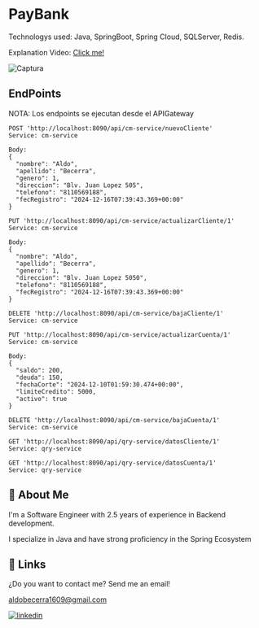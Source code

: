 
# PayBank

Technologys used: Java, SpringBoot, Spring Cloud, SQLServer, Redis.

Explanation Video: [Click me!](https://www.youtube.com/watch?v=o1Fd2FWumZo&list=PL-05q_VVK0ajxSZ66HZSd8Kvb5tYcD8My)

![Captura](https://github.com/user-attachments/assets/e54ea468-82b9-4cda-8d42-49531bba8492)

## EndPoints

NOTA: Los endpoints se ejecutan desde el APIGateway

```http
POST 'http://localhost:8090/api/cm-service/nuevoCliente'
Service: cm-service

Body:
{
  "nombre": "Aldo",
  "apellido": "Becerra",
  "genero": 1,
  "direccion": "Blv. Juan Lopez 505",
  "telefono": "8110569188",
  "fecRegistro": "2024-12-16T07:39:43.369+00:00"
}
```

```http
PUT 'http://localhost:8090/api/cm-service/actualizarCliente/1'
Service: cm-service

Body:
{
  "nombre": "Aldo",
  "apellido": "Becerra",
  "genero": 1,
  "direccion": "Blv. Juan Lopez 5050",
  "telefono": "8110569188",
  "fecRegistro": "2024-12-16T07:39:43.369+00:00"
}
```

```http
DELETE 'http://localhost:8090/api/cm-service/bajaCliente/1'
Service: cm-service
```

```http
PUT 'http://localhost:8090/api/cm-service/actualizarCuenta/1'
Service: cm-service

Body:
{
  "saldo": 200,
  "deuda": 150,
  "fechaCorte": "2024-12-10T01:59:30.474+00:00",
  "limiteCredito": 5000,
  "activo": true
}
```

```http
DELETE 'http://localhost:8090/api/cm-service/bajaCuenta/1'
Service: cm-service
```

```http
GET 'http://localhost:8090/api/qry-service/datosCliente/1'
Service: qry-service
```

```http
GET 'http://localhost:8090/api/qry-service/datosCuenta/1'
Service: qry-service
```

## 🚀 About Me
I'm a Software Engineer with 2.5 years of experience in Backend development. 

I specialize in Java and have strong proficiency in the Spring Ecosystem

## 🔗 Links

¿Do you want to contact me?
Send me an email!

aldobecerra1609@gmail.com

[![linkedin](https://img.shields.io/badge/linkedin-0A66C2?style=for-the-badge&logo=linkedin&logoColor=white)](https://www.linkedin.com/in/aldo-isaias-becerra-campos-591621200/)



